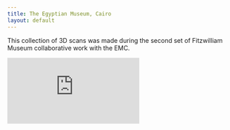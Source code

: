 ```yaml
---
title: The Egyptian Museum, Cairo
layout: default
---
```

This collection of 3D scans was made during the second set of Fitzwilliam Museum collaborative work with the EMC.

<div class="embed-responsive embed-responsive-16by9">
    <iframe title="A 3D model" class="embed-responsive-item" src="https://sketchfab.com/playlists/embed?collection=845a8a23d4714dcc847a20fe2ff1da44" frameborder="0" allow="autoplay; fullscreen; vr" mozallowfullscreen="true" webkitallowfullscreen="true"></iframe>
</div>
